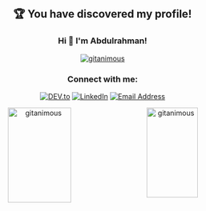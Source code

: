 <h2 align="center">🏆 You have discovered my profile!</h3>
<h3 align="center">Hi 👋 I'm Abdulrahman!</h3>

<p align="center"> <a href="https://github.com/ryo-ma/github-profile-trophy"><img src="https://github-profile-trophy.vercel.app/?username=gitanimous&noframe=true" alt="gitanimous" /></a> </p>

<!-- 📝 I regulary write articles on [pioverflow.com](pioverflow.com) -->

<!--### Blogs posts -->
<!-- BLOG-POST-LIST:START -->
<!-- BLOG-POST-LIST:END -->

<h3 align="center">Connect with me:</h3>
<p align="center">
<a href="https://dev.to/animous" target="_blank"><img src="https://img.shields.io/badge/DEV-%230A0A0A.svg?&style=flat-square&logo=DEV.to&logoColor=white" alt="DEV.to"></a>
<a href="https://www.linkedin.com/in/abdulrahman-alblooshi/" target="_blank"><img src="https://img.shields.io/badge/LinkedIn-%230077B5.svg?&style=flat-square&logo=linkedin&logoColor=white" alt="LinkedIn"></a>
<a href="mailto:abdulrahman@blooshi.ae" target="_blank"><img src="https://img.shields.io/badge/-Email-red" alt="Email Address"></a>
</p>

<p align="center" ><img align="left" height="190" width="50%" src="https://github-readme-stats.vercel.app/api?username=gitanimous&count_private=true&include_all_commits=true&layout=compact" alt="gitanimous" />
<img align="right" height="180" width="45%" src="https://github-readme-stats.vercel.app/api/top-langs/?username=gitanimous&layout=compact" alt="gitanimous" /></p>
